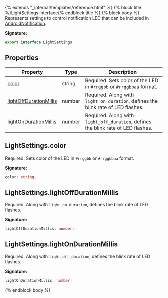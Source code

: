 {% extends "_internal/templates/reference.html" %}
{% block title %}LightSettings interface{% endblock title %}
{% block body %}
Represents settings to control notification LED that can be included in [AndroidNotification](./firebase-admin.messaging.androidnotification.md#androidnotification_interface)<!-- -->.

<b>Signature:</b>

```typescript
export interface LightSettings 
```

## Properties

|  Property | Type | Description |
|  --- | --- | --- |
|  [color](./firebase-admin.messaging.lightsettings.md#lightsettingscolor) | string | Required. Sets color of the LED in <code>#rrggbb</code> or <code>#rrggbbaa</code> format. |
|  [lightOffDurationMillis](./firebase-admin.messaging.lightsettings.md#lightsettingslightoffdurationmillis) | number | Required. Along with <code>light_on_duration</code>, defines the blink rate of LED flashes. |
|  [lightOnDurationMillis](./firebase-admin.messaging.lightsettings.md#lightsettingslightondurationmillis) | number | Required. Along with <code>light_off_duration</code>, defines the blink rate of LED flashes. |

## LightSettings.color

Required. Sets color of the LED in `#rrggbb` or `#rrggbbaa` format.

<b>Signature:</b>

```typescript
color: string;
```

## LightSettings.lightOffDurationMillis

Required. Along with `light_on_duration`<!-- -->, defines the blink rate of LED flashes.

<b>Signature:</b>

```typescript
lightOffDurationMillis: number;
```

## LightSettings.lightOnDurationMillis

Required. Along with `light_off_duration`<!-- -->, defines the blink rate of LED flashes.

<b>Signature:</b>

```typescript
lightOnDurationMillis: number;
```
{% endblock body %}
